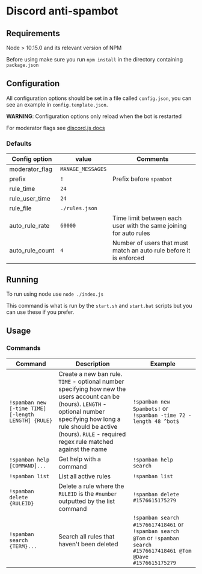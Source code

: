 # Discord anti-spambot

## Requirements
Node > 10.15.0 and its relevant version of NPM

Before using make sure you run `npm install` in the directory containing `package.json`

## Configuration
All configuration options should be set in a file called `config.json`, you can see an example in `config.template.json`.

**WARNING**: Configuration options only reload when the bot is restarted

For moderator flags see [discord.js docs](https://discord.js.org/#/docs/main/stable/class/Permissions?scrollTo=s-FLAGS)

### Defaults
| Config option | value | Comments |
| ------------- | ----- | -------- |
| moderator_flag | `MANAGE_MESSAGES` | |
| prefix | `!` | Prefix before `spambot`|
| rule_time | `24` | |
| rule_user_time | `24` | |
| rule_file | `./rules.json` | |
| auto_rule_rate | `60000` | Time limit between each user with the same joining for auto rules |
| auto_rule_count | `4` | Number of users that must match an auto rule before it is enforced |


## Running
To run using node use `node ./index.js`

This command is what is run by the `start.sh` and `start.bat` scripts but you can use these if you prefer.

## Usage

### Commands
| Command | Description | Example |
| ------- | ----------- | ------- |
| `!spamban new [-time TIME] [-length LENGTH] {RULE}` | Create a new ban rule. `TIME` - optional number specifying how new the users account can be (hours). `LENGTH` - optional number specifying how long a rule should be active (hours). `RULE` - required regex rule matched against the name | `!spamban new Spambots!` or `!spamban -time 72 -length 48 ^bot$` |
| `!spamban help [COMMAND]...` | Get help with a command | `!spamban help search` |
| `!spamban list` | List all active rules | `!spamban list` |
| `!spamban delete {RULEID}` | Delete a rule where the `RULEID` is the `#number` outputted by the list command | `!spamban delete #1576615175279` |
| `!spamban search {TERM}...` | Search all rules that haven't been deleted | `!spamban search #1576617418461` or `!spamban search @Tom` or `!spamban search #1576617418461 @Tom @Dave #1576615175279` |

